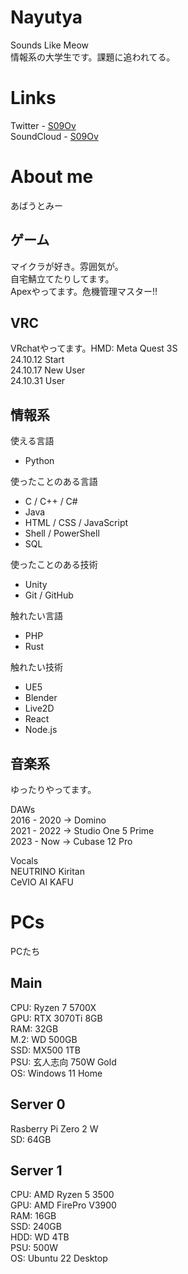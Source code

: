 # Nayutya  
Sounds Like Meow  
情報系の大学生です。課題に追われてる。  

# Links
Twitter - [S09Ov](https://x.com/S09Ov)  
SoundCloud - [S09Ov](https://soundcloud.com/s09ov)  

# About me
あばうとみー  

## ゲーム
マイクラが好き。雰囲気が。  
自宅鯖立てたりしてます。  
Apexやってます。危機管理マスター!!  

## VRC
VRchatやってます。HMD: Meta Quest 3S  
24.10.12 Start  
24.10.17 New User  
24.10.31 User  

## 情報系  
使える言語  
- Python  

使ったことのある言語  
- C / C++ / C#
- Java
- HTML / CSS / JavaScript
- Shell / PowerShell
- SQL  

使ったことのある技術
- Unity  
- Git / GitHub  

触れたい言語
- PHP
- Rust

触れたい技術
- UE5
- Blender
- Live2D
- React
- Node.js  

## 音楽系  
ゆったりやってます。  

DAWs  
2016 - 2020 → Domino  
2021 - 2022 → Studio One 5 Prime  
2023 - Now → Cubase 12 Pro  

Vocals  
NEUTRINO Kiritan  
CeVIO AI KAFU  

# PCs
PCたち
## Main
CPU: Ryzen 7 5700X  
GPU: RTX 3070Ti 8GB  
RAM: 32GB  
M.2: WD 500GB  
SSD: MX500 1TB  
PSU: 玄人志向 750W Gold  
OS: Windows 11 Home  

## Server 0
Rasberry Pi Zero 2 W  
SD: 64GB  

## Server 1
CPU: AMD Ryzen 5 3500  
GPU: AMD FirePro V3900  
RAM: 16GB  
SSD: 240GB  
HDD: WD 4TB  
PSU: 500W  
OS: Ubuntu 22 Desktop  
